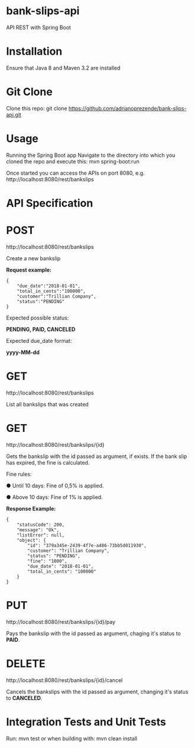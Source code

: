 # bank-slips-api

API REST with Spring Boot

# Installation
Ensure that Java 8 and Maven 3.2 are installed

# Git Clone
Clone this repo: git clone https://github.com/adrianoprezende/bank-slips-api.git

# Usage
Running the Spring Boot app
Navigate to the directory into which you cloned the repo and execute this: mvn spring-boot:run

Once started you can access the APIs on port 8080, e.g. http://localhost:8080/rest/bankslips

# API Specification
# POST
http://localhost:8080/rest/bankslips

Create a new bankslip

**Request example:**

    {
    	"due_date":"2018-01-01",
    	"total_in_cents":"100000",
    	"customer":"Trillian Company",
    	"status":"PENDING"
    }

Expected possible status:

**PENDING, PAID, CANCELED**

Expected due_date format:

**yyyy-MM-dd**

# GET
http://localhost:8080/rest/bankslips

List all bankslips that was created

# GET
http://localhost:8080/rest/bankslips/{id}

Gets the bankslip with the id passed as argument, if exists.
If the bank slip has expired, the fine is calculated.

Fine rules:

● Until 10 days: Fine of 0,5% is applied.

● Above 10 days: Fine of 1% is applied.

**Response Example:**

    {
        "statusCode": 200,
        "message": "Ok",
        "listError": null,
        "object": {
            "id": "379a345e-2439-4f7e-a486-73bb5d011930",
            "customer": "Trillian Company",
            "status": "PENDING",
            "fine": "1000",
            "due_date": "2018-01-01",
            "total_in_cents": "100000"
        }
    }

# PUT
http://localhost:8080/rest/bankslips/{id}/pay

Pays the bankslip with the id passed as argument, chaging it's status to **PAID**.


# DELETE
http://localhost:8080/rest/bankslips/{id}/cancel

Cancels the bankslips with the id passed as argument, changing it's status to **CANCELED**.

# Integration Tests and Unit Tests
Run: mvn test
or when building with: mvn clean install
